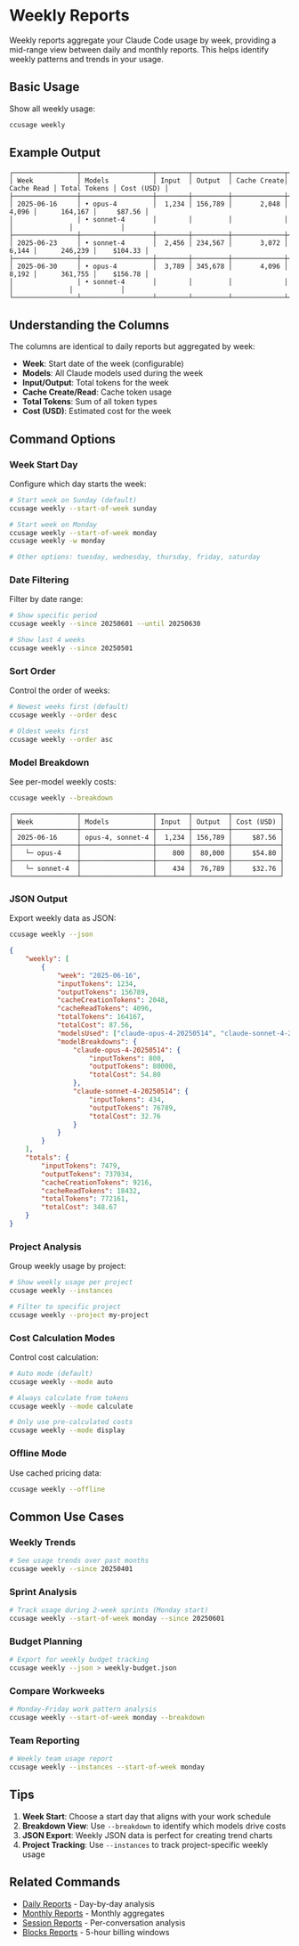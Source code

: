 # Weekly Reports

Weekly reports aggregate your Claude Code usage by week, providing a mid-range view between daily and monthly reports. This helps identify weekly patterns and trends in your usage.

## Basic Usage

Show all weekly usage:

```bash
ccusage weekly
```

## Example Output

```
┌────────────────┬──────────────────┬────────┬─────────┬─────────────┬────────────┬──────────────┬────────────┐
│ Week           │ Models           │ Input  │ Output  │ Cache Create│ Cache Read │ Total Tokens │ Cost (USD) │
├────────────────┼──────────────────┼────────┼─────────┼─────────────┼────────────┼──────────────┼────────────┤
│ 2025-06-16     │ • opus-4         │  1,234 │ 156,789 │       2,048 │      4,096 │      164,167 │     $87.56 │
│                │ • sonnet-4       │        │         │             │            │              │            │
├────────────────┼──────────────────┼────────┼─────────┼─────────────┼────────────┼──────────────┼────────────┤
│ 2025-06-23     │ • sonnet-4       │  2,456 │ 234,567 │       3,072 │      6,144 │      246,239 │    $104.33 │
├────────────────┼──────────────────┼────────┼─────────┼─────────────┼────────────┼──────────────┼────────────┤
│ 2025-06-30     │ • opus-4         │  3,789 │ 345,678 │       4,096 │      8,192 │      361,755 │    $156.78 │
│                │ • sonnet-4       │        │         │             │            │              │            │
└────────────────┴──────────────────┴────────┴─────────┴─────────────┴────────────┴──────────────┴────────────┘
```

## Understanding the Columns

The columns are identical to daily reports but aggregated by week:

- **Week**: Start date of the week (configurable)
- **Models**: All Claude models used during the week
- **Input/Output**: Total tokens for the week
- **Cache Create/Read**: Cache token usage
- **Total Tokens**: Sum of all token types
- **Cost (USD)**: Estimated cost for the week

## Command Options

### Week Start Day

Configure which day starts the week:

```bash
# Start week on Sunday (default)
ccusage weekly --start-of-week sunday

# Start week on Monday
ccusage weekly --start-of-week monday
ccusage weekly -w monday

# Other options: tuesday, wednesday, thursday, friday, saturday
```

### Date Filtering

Filter by date range:

```bash
# Show specific period
ccusage weekly --since 20250601 --until 20250630

# Show last 4 weeks
ccusage weekly --since 20250501
```

### Sort Order

Control the order of weeks:

```bash
# Newest weeks first (default)
ccusage weekly --order desc

# Oldest weeks first
ccusage weekly --order asc
```

### Model Breakdown

See per-model weekly costs:

```bash
ccusage weekly --breakdown
```

```
┌────────────────┬──────────────────┬────────┬─────────┬────────────┐
│ Week           │ Models           │ Input  │ Output  │ Cost (USD) │
├────────────────┼──────────────────┼────────┼─────────┼────────────┤
│ 2025-06-16     │ opus-4, sonnet-4 │  1,234 │ 156,789 │     $87.56 │
├────────────────┼──────────────────┼────────┼─────────┼────────────┤
│   └─ opus-4    │                  │    800 │  80,000 │     $54.80 │
├────────────────┼──────────────────┼────────┼─────────┼────────────┤
│   └─ sonnet-4  │                  │    434 │  76,789 │     $32.76 │
└────────────────┴──────────────────┴────────┴─────────┴────────────┘
```

### JSON Output

Export weekly data as JSON:

```bash
ccusage weekly --json
```

```json
{
	"weekly": [
		{
			"week": "2025-06-16",
			"inputTokens": 1234,
			"outputTokens": 156789,
			"cacheCreationTokens": 2048,
			"cacheReadTokens": 4096,
			"totalTokens": 164167,
			"totalCost": 87.56,
			"modelsUsed": ["claude-opus-4-20250514", "claude-sonnet-4-20250514"],
			"modelBreakdowns": {
				"claude-opus-4-20250514": {
					"inputTokens": 800,
					"outputTokens": 80000,
					"totalCost": 54.80
				},
				"claude-sonnet-4-20250514": {
					"inputTokens": 434,
					"outputTokens": 76789,
					"totalCost": 32.76
				}
			}
		}
	],
	"totals": {
		"inputTokens": 7479,
		"outputTokens": 737034,
		"cacheCreationTokens": 9216,
		"cacheReadTokens": 18432,
		"totalTokens": 772161,
		"totalCost": 348.67
	}
}
```

### Project Analysis

Group weekly usage by project:

```bash
# Show weekly usage per project
ccusage weekly --instances

# Filter to specific project
ccusage weekly --project my-project
```

### Cost Calculation Modes

Control cost calculation:

```bash
# Auto mode (default)
ccusage weekly --mode auto

# Always calculate from tokens
ccusage weekly --mode calculate

# Only use pre-calculated costs
ccusage weekly --mode display
```

### Offline Mode

Use cached pricing data:

```bash
ccusage weekly --offline
```

## Common Use Cases

### Weekly Trends

```bash
# See usage trends over past months
ccusage weekly --since 20250401
```

### Sprint Analysis

```bash
# Track usage during 2-week sprints (Monday start)
ccusage weekly --start-of-week monday --since 20250601
```

### Budget Planning

```bash
# Export for weekly budget tracking
ccusage weekly --json > weekly-budget.json
```

### Compare Workweeks

```bash
# Monday-Friday work pattern analysis
ccusage weekly --start-of-week monday --breakdown
```

### Team Reporting

```bash
# Weekly team usage report
ccusage weekly --instances --start-of-week monday
```

## Tips

1. **Week Start**: Choose a start day that aligns with your work schedule
2. **Breakdown View**: Use `--breakdown` to identify which models drive costs
3. **JSON Export**: Weekly JSON data is perfect for creating trend charts
4. **Project Tracking**: Use `--instances` to track project-specific weekly usage

## Related Commands

- [Daily Reports](/guide/daily-reports) - Day-by-day analysis
- [Monthly Reports](/guide/monthly-reports) - Monthly aggregates
- [Session Reports](/guide/session-reports) - Per-conversation analysis
- [Blocks Reports](/guide/blocks-reports) - 5-hour billing windows
